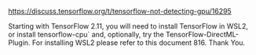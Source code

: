 https://discuss.tensorflow.org/t/tensorflow-not-detecting-gpu/16295

Starting with TensorFlow 2.11, you will need to install TensorFlow in WSL2, or install tensorflow-cpu` and, optionally, try the TensorFlow-DirectML-Plugin. For installing WSL2 please refer to this document 816. Thank You.